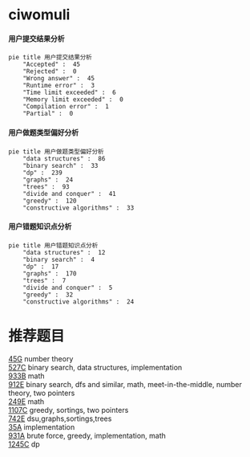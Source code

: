 # ciwomuli

<!-- tabs:start -->



#### **用户提交结果分析**

```mermaid
pie title 用户提交结果分析
    "Accepted" :  45
    "Rejected" :  0
    "Wrong answer" :  45
    "Runtime error" :  3
    "Time limit exceeded" :  6
    "Memory limit exceeded" :  0
    "Compilation error" :  1
    "Partial" :  0
```

#### **用户做题类型偏好分析**

```mermaid
pie title 用户做题类型偏好分析
    "data structures" :  86
    "binary search" :  33
    "dp" :  239
    "graphs" :  24
    "trees" :  93
    "divide and conquer" :  41
    "greedy" :  120
    "constructive algorithms" :  33
```
#### **用户错题知识点分析**

```mermaid
pie title 用户错题知识点分析
    "data structures" :  12
    "binary search" :  4
    "dp" :  17
    "graphs" :  170
    "trees" :  7
    "divide and conquer" :  5
    "greedy" :  32
    "constructive algorithms" :  24
```



<!-- tabs:end -->
# 推荐题目
[45G](https://codeforces.com/contest/45/problem/G)		number theory		  
[527C](https://codeforces.com/contest/527/problem/C)		binary search,
                        data structures,
                        implementation		  
[933B](https://codeforces.com/contest/933/problem/B)		math		  
[912E](https://codeforces.com/contest/912/problem/E)		binary search,
                        dfs and similar,
                        math,
                        meet-in-the-middle,
                        number theory,
                        two pointers		  
[249E](https://codeforces.com/contest/249/problem/E)		math		  
[1107C](https://codeforces.com/contest/1107/problem/C)		greedy,
                        sortings,
                        two pointers		  
[742E](https://codeforces.com/contest/742/problem/E)		dsu,graphs,sortings,trees		  
[35A](https://codeforces.com/contest/35/problem/A)		implementation		  
[931A](https://codeforces.com/contest/931/problem/A)		brute force,
                        greedy,
                        implementation,
                        math		  
[1245C](https://codeforces.com/contest/1245/problem/C)		dp		  
